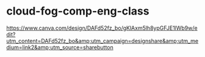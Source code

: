 # cloud-fog-comp-eng-class
https://www.canva.com/design/DAFd52fz_bo/gKlAxm5lh8ypGFJE1lWb9w/edit?utm_content=DAFd52fz_bo&amp;utm_campaign=designshare&amp;utm_medium=link2&amp;utm_source=sharebutton
